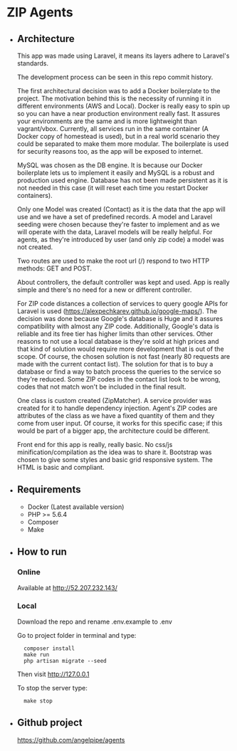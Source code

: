 # ZIP Agents

+ ## Architecture

    This app was made using Laravel, it means its layers adhere to Laravel's 
    standards.

    The development process can be seen in this repo commit history.

    The first architectural decision was to add a Docker boilerplate to the 
    project. The motivation behind this is the necessity of running it in 
    different environments (AWS and Local). Docker is really easy to spin up
    so you can have a near production environment really fast. It assures
    your environments are the same and is more lightweight than vagrant/vbox.
    Currently, all services run in the same container (A Docker copy of
    homestead is used), but in a real world scenario they could be
    separated to make them more modular. The boilerplate is used for
    security reasons too, as the app will be exposed to internet.
    
    MySQL was chosen as the DB engine. It is because our Docker boilerplate
    lets us to implement it easily and MySQL is a robust and production used
    engine. Database has not been made persistent as it is not needed in
    this case (it will reset each time you restart Docker containers).
    
    Only one Model was created (Contact) as it is the data that the app will
    use and we have a set of predefined records. A model and Laravel seeding
    were chosen because they're faster to implement and as we will operate
    with the data, Laravel models will be really helpful. For agents, as
    they're introduced by user (and only zip code) a model was not created.
    
    Two routes are used to make the root url (/) respond to two HTTP methods:
    GET and POST.
        
    About controllers, the default controller was kept and used. App is
    really simple and there's no need for a new or different controller.
    
    For ZIP code distances a collection of services to query google APIs
    for Laravel is used (https://alexpechkarev.github.io/google-maps/).
    The decision was done because Google's database is Huge and it assures
    compatibility with almost any ZIP code. Additionally, Google's data is
    reliable and its free tier has higher limits than other services. Other
    reasons to not use a local database is they're sold at high prices and
    that kind of solution would require more development that is out of the
    scope. Of course, the chosen solution is not fast (nearly 80 requests
    are made with the current contact list). The solution for that is to
    buy a database or find a way to batch process the queries to the
    service so they're reduced. Some ZIP codes in the contact list look
    to be wrong, codes that not match won't be included in the final
    result.
    
    One class is custom created (ZipMatcher). A service provider was created
    for it to handle dependency injection. Agent's ZIP codes are attributes
    of the class as we have a fixed quantity of them and they come from
    user input. Of course, it works for this specific case; if this would be
    part of a bigger app, the architecture could be different.
    
    Front end for this app is really, really basic. No css/js
    minification/compilation as the idea was to share it. Bootstrap was
    chosen to give some styles and basic grid responsive system. The HTML
    is basic and compliant.

+ ## Requirements

	* Docker (Latest available version)
	* PHP >= 5.6.4
	* Composer
	* Make

+ ## How to run

	### Online

	Available at http://52.207.232.143/

	### Local
    	
    Download the repo and rename .env.example to .env
    	
    Go to project folder in terminal and type:

    	composer install
    	make run
    	php artisan migrate --seed

    Then visit http://127.0.0.1
    
    To stop the server type:
    
    	make stop

+ ## Github project

	https://github.com/angelpipe/agents
